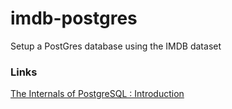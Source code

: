 # imdb-postgres

Setup a PostGres database using the IMDB dataset

### Links

[The Internals of PostgreSQL : Introduction](http://www.interdb.jp/pg/index.html)
